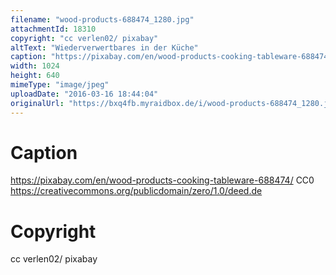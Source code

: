 ```yaml
---
filename: "wood-products-688474_1280.jpg"
attachmentId: 18310
copyright: "cc verlen02/ pixabay"
altText: "Wiederverwertbares in der Küche"
caption: "https://pixabay.com/en/wood-products-cooking-tableware-688474/\nCC0 \nhttps://creativecommons.org/publicdomain/zero/1.0/deed.de "
width: 1024
height: 640
mimeType: "image/jpeg"
uploadDate: "2016-03-16 18:44:04"
originalUrl: "https://bxq4fb.myraidbox.de/i/wood-products-688474_1280.jpg"
---
```


# Caption

https://pixabay.com/en/wood-products-cooking-tableware-688474/
CC0 
https://creativecommons.org/publicdomain/zero/1.0/deed.de 

# Copyright

cc verlen02/ pixabay
